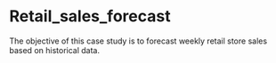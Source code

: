 # Retail_sales_forecast
The objective of this case study is to forecast weekly retail store sales based on historical data. 
